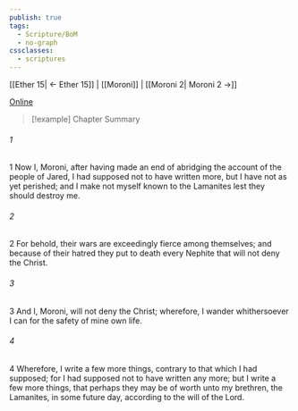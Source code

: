 ```yaml
---
publish: true
tags:
  - Scripture/BoM
  - no-graph
cssclasses:
  - scriptures
---
```

[[Ether 15| ← Ether 15]] | [[Moroni]] | [[Moroni 2| Moroni 2 →]]

[Online](https://churchofjesuschrist.org/study/scriptures/bofm/moro/1?lang=eng)

>[!example] Chapter Summary
>
###### 1
1 Now I, Moroni, after having made an end of abridging the account of the people of Jared, I had supposed not to have written more, but I have not as yet perished; and I make not myself known to the Lamanites lest they should destroy me.
###### 2
2 For behold, their wars are exceedingly fierce among themselves; and because of their hatred they put to death every Nephite that will not deny the Christ.
###### 3
3 And I, Moroni, will not deny the Christ; wherefore, I wander whithersoever I can for the safety of mine own life.
###### 4
4 Wherefore, I write a few more things, contrary to that which I had supposed; for I had supposed not to have written any more; but I write a few more things, that perhaps they may be of worth unto my brethren, the Lamanites, in some future day, according to the will of the Lord.



